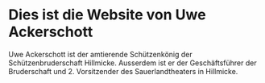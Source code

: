 # Dies ist die Website von Uwe Ackerschott

Uwe Ackerschott ist der amtierende Schützenkönig der Schützenbruderschaft Hillmicke.
Ausserdem ist er der Geschäftsführer der Bruderschaft und 2. Vorsitzender des Sauerlandtheaters in Hillmicke.
